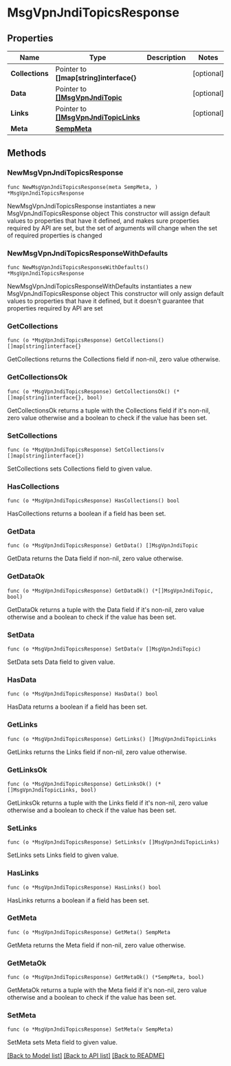 # MsgVpnJndiTopicsResponse

## Properties

Name | Type | Description | Notes
------------ | ------------- | ------------- | -------------
**Collections** | Pointer to **[]map[string]interface{}** |  | [optional] 
**Data** | Pointer to [**[]MsgVpnJndiTopic**](MsgVpnJndiTopic.md) |  | [optional] 
**Links** | Pointer to [**[]MsgVpnJndiTopicLinks**](MsgVpnJndiTopicLinks.md) |  | [optional] 
**Meta** | [**SempMeta**](SempMeta.md) |  | 

## Methods

### NewMsgVpnJndiTopicsResponse

`func NewMsgVpnJndiTopicsResponse(meta SempMeta, ) *MsgVpnJndiTopicsResponse`

NewMsgVpnJndiTopicsResponse instantiates a new MsgVpnJndiTopicsResponse object
This constructor will assign default values to properties that have it defined,
and makes sure properties required by API are set, but the set of arguments
will change when the set of required properties is changed

### NewMsgVpnJndiTopicsResponseWithDefaults

`func NewMsgVpnJndiTopicsResponseWithDefaults() *MsgVpnJndiTopicsResponse`

NewMsgVpnJndiTopicsResponseWithDefaults instantiates a new MsgVpnJndiTopicsResponse object
This constructor will only assign default values to properties that have it defined,
but it doesn't guarantee that properties required by API are set

### GetCollections

`func (o *MsgVpnJndiTopicsResponse) GetCollections() []map[string]interface{}`

GetCollections returns the Collections field if non-nil, zero value otherwise.

### GetCollectionsOk

`func (o *MsgVpnJndiTopicsResponse) GetCollectionsOk() (*[]map[string]interface{}, bool)`

GetCollectionsOk returns a tuple with the Collections field if it's non-nil, zero value otherwise
and a boolean to check if the value has been set.

### SetCollections

`func (o *MsgVpnJndiTopicsResponse) SetCollections(v []map[string]interface{})`

SetCollections sets Collections field to given value.

### HasCollections

`func (o *MsgVpnJndiTopicsResponse) HasCollections() bool`

HasCollections returns a boolean if a field has been set.

### GetData

`func (o *MsgVpnJndiTopicsResponse) GetData() []MsgVpnJndiTopic`

GetData returns the Data field if non-nil, zero value otherwise.

### GetDataOk

`func (o *MsgVpnJndiTopicsResponse) GetDataOk() (*[]MsgVpnJndiTopic, bool)`

GetDataOk returns a tuple with the Data field if it's non-nil, zero value otherwise
and a boolean to check if the value has been set.

### SetData

`func (o *MsgVpnJndiTopicsResponse) SetData(v []MsgVpnJndiTopic)`

SetData sets Data field to given value.

### HasData

`func (o *MsgVpnJndiTopicsResponse) HasData() bool`

HasData returns a boolean if a field has been set.

### GetLinks

`func (o *MsgVpnJndiTopicsResponse) GetLinks() []MsgVpnJndiTopicLinks`

GetLinks returns the Links field if non-nil, zero value otherwise.

### GetLinksOk

`func (o *MsgVpnJndiTopicsResponse) GetLinksOk() (*[]MsgVpnJndiTopicLinks, bool)`

GetLinksOk returns a tuple with the Links field if it's non-nil, zero value otherwise
and a boolean to check if the value has been set.

### SetLinks

`func (o *MsgVpnJndiTopicsResponse) SetLinks(v []MsgVpnJndiTopicLinks)`

SetLinks sets Links field to given value.

### HasLinks

`func (o *MsgVpnJndiTopicsResponse) HasLinks() bool`

HasLinks returns a boolean if a field has been set.

### GetMeta

`func (o *MsgVpnJndiTopicsResponse) GetMeta() SempMeta`

GetMeta returns the Meta field if non-nil, zero value otherwise.

### GetMetaOk

`func (o *MsgVpnJndiTopicsResponse) GetMetaOk() (*SempMeta, bool)`

GetMetaOk returns a tuple with the Meta field if it's non-nil, zero value otherwise
and a boolean to check if the value has been set.

### SetMeta

`func (o *MsgVpnJndiTopicsResponse) SetMeta(v SempMeta)`

SetMeta sets Meta field to given value.



[[Back to Model list]](../README.md#documentation-for-models) [[Back to API list]](../README.md#documentation-for-api-endpoints) [[Back to README]](../README.md)


